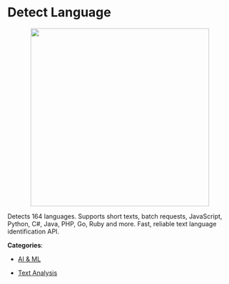 # Detect Language
<p align="center">
    <img width="400" src="https://raw.githubusercontent.com/apis-list/apis-list/apis/detect-language/logo_256x256.png" />
</p>

Detects 164 languages. Supports short texts, batch requests, JavaScript, Python, C#, Java, PHP, Go, Ruby and more. Fast, reliable text language identification API.



**Categories**:

- [AI & ML](https://github.com/apis-list/apis-list#ai-and-ml)

- [Text Analysis](https://github.com/apis-list/apis-list#text-analysis)



